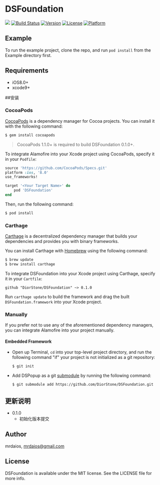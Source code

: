 # DSFoundation
![](https://img.shields.io/badge/language-swift-orange.svg)
[![Build Status](https://www.travis-ci.org/DiorStone/DSFoundation.svg?branch=master)](https://www.travis-ci.org/DiorStone/DSFoundation)
[![Version](https://img.shields.io/cocoapods/v/DSFoundation.svg?style=flat)](http://cocoapods.org/pods/DSFoundation)
[![License](https://img.shields.io/cocoapods/l/DSFoundation.svg?style=flat)](http://cocoapods.org/pods/DSFoundation)
[![Platform](https://img.shields.io/cocoapods/p/DSFoundation.svg?style=flat)](http://cocoapods.org/pods/DSFoundation)

## Example

To run the example project, clone the repo, and run `pod install` from the Example directory first.

## Requirements

* iOS8.0+
* xcode9+

##安装

### CocoaPods
[CocoaPods](http://cocoapods.org) is a dependency manager for Cocoa projects. You can install it with the following command:

```bash
$ gem install cocoapods
```

> CocoaPods 1.1.0+ is required to build DSFoundation 0.1.0+.

To integrate Alamofire into your Xcode project using CocoaPods, specify it in your `Podfile`:

```ruby
source 'https://github.com/CocoaPods/Specs.git'
platform :ios, '8.0'
use_frameworks!

target '<Your Target Name>' do
    pod 'DSFoundation'
end
```

Then, run the following command:

```bash
$ pod install
```

### Carthage

[Carthage](https://github.com/Carthage/Carthage) is a decentralized dependency manager that builds your dependencies and provides you with binary frameworks.

You can install Carthage with [Homebrew](http://brew.sh/) using the following command:

```bash
$ brew update
$ brew install carthage
```

To integrate DSFoundation into your Xcode project using Carthage, specify it in your `Cartfile`:

```ogdl
github "DiorStone/DSFoundation" ~> 0.1.0
```

Run `carthage update` to build the framework and drag the built `DSFoundation.framework` into your Xcode project.

### Manually

If you prefer not to use any of the aforementioned dependency managers, you can integrate Alamofire into your project manually.

#### Embedded Framework

- Open up Terminal, `cd` into your top-level project directory, and run the following command "if" your project is not initialized as a git repository:

  ```bash
  $ git init
  ```

- Add DSPopup as a git [submodule](http://git-scm.com/docs/git-submodule) by running the following command:

  ```bash
  $ git submodule add https://github.com/DiorStone/DSFoundation.git
  ```

## 更新说明
* 0.1.0
  - 初始化版本提交

## Author
mrdaios, mrdaios@gmail.com

## License
DSFoundation is available under the MIT license. See the LICENSE file for more info.
